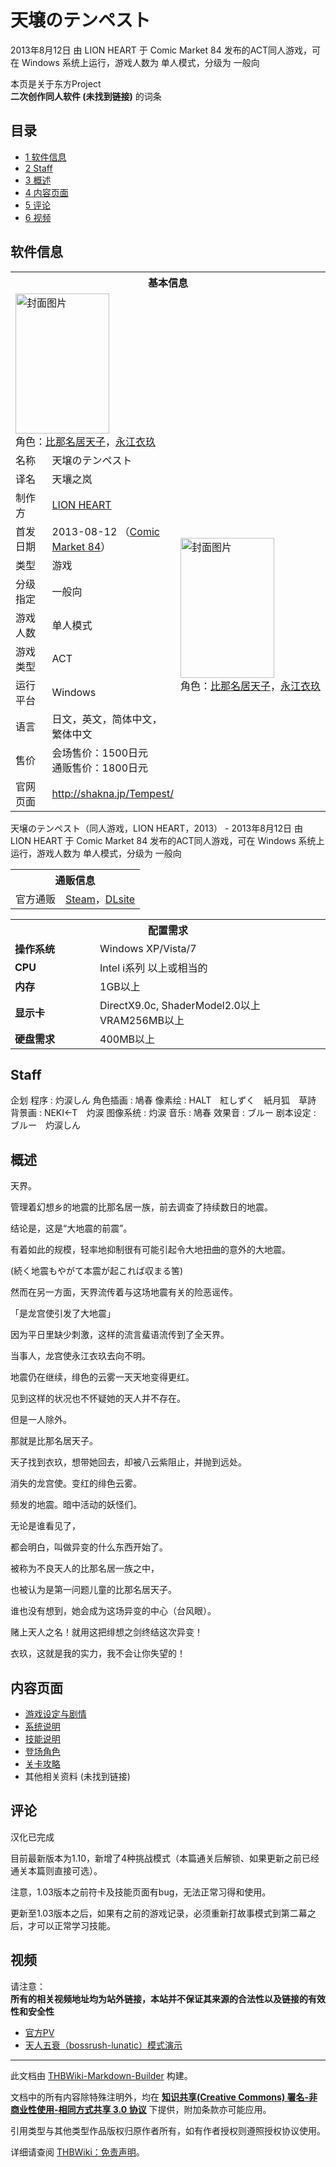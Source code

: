 # 天壌のテンペスト

<!-- source html: G:\repos\THBWiki-Markdown-Builder\THBWikiMarkdown\Temp\main\f\ff\ns0%3A%E5%A4%A9%E5%A3%8C%E3%81%AE%E3%83%86%E3%83%B3%E3%83%9A%E3%82%B9%E3%83%88.html -->

2013年8月12日 由 LION HEART 于 Comic Market 84 发布的ACT同人游戏，可在 Windows 系统上运行，游戏人数为 单人模式，分级为 一般向

本页是关于东方Project  
 **二次创作同人软件 (未找到链接)** 的词条
## 目录

- [1 软件信息](#软件信息)
- [2 Staff](#Staff)
- [3 概述](#概述)
- [4 内容页面](#内容页面)
- [5 评论](#评论)
- [6 视频](#视频)




## 软件信息

<table><tbody><tr><th colspan="3">基本信息</th></tr><tr><td class="cover-artwork-mobile" colspan="2"><a href="./文件-天壌のテンペスト封面.png.md" class="image" title="封面图片"><img alt="封面图片" src="https://upload.thwiki.cc/thumb/0/06/%E5%A4%A9%E5%A3%8C%E3%81%AE%E3%83%86%E3%83%B3%E3%83%9A%E3%82%B9%E3%83%88%E5%B0%81%E9%9D%A2.png/150px-%E5%A4%A9%E5%A3%8C%E3%81%AE%E3%83%86%E3%83%B3%E3%83%9A%E3%82%B9%E3%83%88%E5%B0%81%E9%9D%A2.png" decoding="async" loading="lazy" width="150" height="224" srcset="https://upload.thwiki.cc/thumb/0/06/%E5%A4%A9%E5%A3%8C%E3%81%AE%E3%83%86%E3%83%B3%E3%83%9A%E3%82%B9%E3%83%88%E5%B0%81%E9%9D%A2.png/225px-%E5%A4%A9%E5%A3%8C%E3%81%AE%E3%83%86%E3%83%B3%E3%83%9A%E3%82%B9%E3%83%88%E5%B0%81%E9%9D%A2.png 1.5x, https://upload.thwiki.cc/thumb/0/06/%E5%A4%A9%E5%A3%8C%E3%81%AE%E3%83%86%E3%83%B3%E3%83%9A%E3%82%B9%E3%83%88%E5%B0%81%E9%9D%A2.png/300px-%E5%A4%A9%E5%A3%8C%E3%81%AE%E3%83%86%E3%83%B3%E3%83%9A%E3%82%B9%E3%83%88%E5%B0%81%E9%9D%A2.png 2x" data-file-width="1000" data-file-height="1493"></a><div class="cover-char">角色：<a href="./比那名居天子.md" title="比那名居天子">比那名居天子</a>，<a href="./永江衣玖.md" title="永江衣玖">永江衣玖</a></div></td>
</tr><tr><td class="label">名称</td><td colspan="2"> 天壌のテンペスト </td></tr><tr><td class="label">译名</td><td colspan="2"> 天壤之岚 </td></tr><tr><td class="label">制作方</td><td><a href="./LION_HEART.md" title="LION HEART">LION HEART</a></td><td class="cover-artwork" rowspan="8" style="min-width:224px;"><a href="./文件-天壌のテンペスト封面.png.md" class="image" title="封面图片"><img alt="封面图片" src="https://upload.thwiki.cc/thumb/0/06/%E5%A4%A9%E5%A3%8C%E3%81%AE%E3%83%86%E3%83%B3%E3%83%9A%E3%82%B9%E3%83%88%E5%B0%81%E9%9D%A2.png/150px-%E5%A4%A9%E5%A3%8C%E3%81%AE%E3%83%86%E3%83%B3%E3%83%9A%E3%82%B9%E3%83%88%E5%B0%81%E9%9D%A2.png" decoding="async" loading="lazy" width="150" height="224" srcset="https://upload.thwiki.cc/thumb/0/06/%E5%A4%A9%E5%A3%8C%E3%81%AE%E3%83%86%E3%83%B3%E3%83%9A%E3%82%B9%E3%83%88%E5%B0%81%E9%9D%A2.png/225px-%E5%A4%A9%E5%A3%8C%E3%81%AE%E3%83%86%E3%83%B3%E3%83%9A%E3%82%B9%E3%83%88%E5%B0%81%E9%9D%A2.png 1.5x, https://upload.thwiki.cc/thumb/0/06/%E5%A4%A9%E5%A3%8C%E3%81%AE%E3%83%86%E3%83%B3%E3%83%9A%E3%82%B9%E3%83%88%E5%B0%81%E9%9D%A2.png/300px-%E5%A4%A9%E5%A3%8C%E3%81%AE%E3%83%86%E3%83%B3%E3%83%9A%E3%82%B9%E3%83%88%E5%B0%81%E9%9D%A2.png 2x" data-file-width="1000" data-file-height="1493"></a><div class="cover-char">角色：<a href="./比那名居天子.md" title="比那名居天子">比那名居天子</a>，<a href="./永江衣玖.md" title="永江衣玖">永江衣玖</a></div></td>
</tr><tr><td class="label">首发日期</td><td>2013-08-12&#160;（<a href="/展会作品列表?e=Comic+Market%2384">Comic Market 84</a>）</td></tr><tr><td class="label">类型</td><td>游戏</td></tr><tr><td class="label">分级指定</td><td>一般向</td></tr><tr><td class="label">游戏人数</td><td>单人模式</td></tr><tr><td class="label">游戏类型</td><td>ACT</td></tr><tr><td class="label">运行平台</td><td>Windows</td></tr><tr><td class="label">语言</td><td>日文，英文，简体中文，繁体中文</td></tr><tr><td class="label">售价</td><td>会场售价：1500日元<br>通贩售价：1800日元</td></tr>
<tr><td class="label">官网页面</td><td colspan="2"><a rel="nofollow" class="external free" href="http://shakna.jp/Tempest/">http://shakna.jp/Tempest/</a></td></tr></tbody></table>

天壌のテンペスト（同人游戏，LION HEART，2013） - 2013年8月12日 由 LION HEART 于 Comic Market 84 发布的ACT同人游戏，可在 Windows 系统上运行，游戏人数为 单人模式，分级为 一般向

<table><tbody><tr><th colspan="3">通贩信息</th></tr><tr><td class="label">官方通贩</td><td colspan="2"><a rel="nofollow" class="external text" href="https://store.steampowered.com/app/994020">Steam</a>，<a rel="nofollow" class="external text" href="http://www.dlsite.com/home/work/=/product_id/RJ148448.html">DLsite</a></td></tr></tbody></table>



<table>
<tbody><tr><th colspan="2">配置需求</th></tr>
<tr><td style="width:120px;padding-left:7px;"><b>操作系统</b></td><td>Windows XP/Vista/7</td></tr><tr><td style="width:120px;padding-left:7px;"><b>CPU</b></td><td>Intel i系列 以上或相当的</td></tr><tr><td style="width:120px;padding-left:7px;"><b>内存</b></td><td>1GB以上</td></tr><tr><td style="width:120px;padding-left:7px;"><b>显示卡</b></td><td>DirectX9.0c, ShaderModel2.0以上 VRAM256MB以上</td></tr><tr><td style="width:120px;padding-left:7px;"><b>硬盘需求</b></td><td>400MB以上</td></tr>
</tbody></table>


## Staff
企划 程序
: 灼涙しん
角色插画
: 鳩春
像素绘
: HALT　紅しずく　紙月狐　草詩
背景画
: NEKI←T　灼涙
图像系统
: 灼涙
音乐
: 鳩春
效果音
: ブルー
剧本设定
: ブルー　灼涙しん

## 概述
  
天界。  

管理着幻想乡的地震的比那名居一族，前去调查了持续数日的地震。
  
  
结论是，这是“大地震的前震”。  

有着如此的规模，轻率地抑制很有可能引起令大地扭曲的意外的大地震。
  
  
(続く地震もやがて本震が起これば収まる筈)  

然而在另一方面，天界流传着与这场地震有关的险恶谣传。
  
  
「是龙宫使引发了大地震」  

因为平日里缺少刺激，这样的流言蜚语流传到了全天界。
  
  
当事人，龙宫使永江衣玖去向不明。  

地震仍在继续，绯色的云雾一天天地变得更红。
  
  
见到这样的状况也不怀疑她的天人并不存在。  

但是一人除外。
  
  
那就是比那名居天子。
  
  
天子找到衣玖，想带她回去，却被八云紫阻止，并抛到远处。
  
  
消失的龙宫使。变红的绯色云雾。  

频发的地震。暗中活动的妖怪们。
  
  
无论是谁看见了，  

都会明白，叫做异变的什么东西开始了。
  
  
被称为不良天人的比那名居一族之中，  

也被认为是第一问题儿童的比那名居天子。
  
  
谁也没有想到，她会成为这场异变的中心（台风眼）。
  
  
  

  
  
赌上天人之名！就用这把绯想之剑终结这次异变！
  
  
衣玖，这就是我的实力，我不会让你失望的！
  

## 内容页面
- [游戏设定与剧情](./天壌のテンペスト-设定与剧情.md)
- [系统说明](./天壌のテンペスト-系统.md)
- [技能说明](./天壌のテンペスト-技能.md)
- [登场角色](./天壌のテンペスト-角色.md)
- [关卡攻略](./天壌のテンペスト-攻略.md)
- 其他相关资料 (未找到链接)

## 评论
  
汉化已完成
  
  
目前最新版本为1.10，新增了4种挑战模式（本篇通关后解锁、如果更新之前已经通关本篇则直接可选）。
  
  
注意，1.03版本之前符卡及技能页面有bug，无法正常习得和使用。
  
  
更新至1.03版本之后，如果有之前的游戏记录，必须重新打故事模式到第二幕之后，才可以正常学习技能。
  

## 视频
  
请注意：  
 **所有的相关视频地址均为站外链接，本站并不保证其来源的合法性以及链接的有效性和安全性** 
  

- [官方PV](http://v.youku.com/v_show/id_XNjMzMDc0MDUy.html)
- [天人五衰（bossrush-lunatic）模式演示](http://www.bilibili.com/video/av1566723/)





---

此文档由 [THBWiki-Markdown-Builder](https://github.com/Delsin-Yu/THBWiki-Markdown-Builder) 构建。

文档中的所有内容除特殊注明外，均在 [**知识共享(Creative Commons) 署名-非商业性使用-相同方式共享 3.0 协议**](https://creativecommons.org/licenses/by-sa/3.0/deed.zh-hans) 下提供，附加条款亦可能应用。

引用类型与其他类型作品版权归原作者所有，如有作者授权则遵照授权协议使用。

详细请查阅 [THBWiki：免责声明](https://thbwiki.cc/THBWiki:%E5%85%8D%E8%B4%A3%E5%A3%B0%E6%98%8E)。

